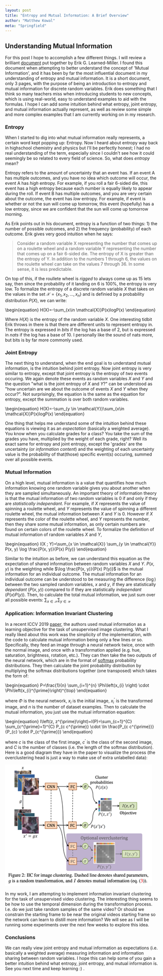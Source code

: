 ```yaml
---
layout: post
title: "Entropy and Mutual Information: A Brief Overview"
author: "Matthew Kowal"
meta: "Springfield"
--- 
```


## Understanding Mutual Information

For this post I hope to accomplish a few different things. I will review a brilliant [document](https://people.cs.umass.edu/~elm/Teaching/370_F09/mutInf.pdf) put together by Erik G. Learned-Miller. I found this document when attempting to better understand the concept of 'Mutual Information', and it has been by far the most influential document in my understanding of entropy and mutual information. It is a short document, only 3 pages, with the purpose of being an introduction to entropy and mutual information for discrete random variables. Erik does something that I think so many teachers miss when introducing students to new concepts, which is using real-world, easy to understand examples to aid with the formulas. I hope I can add some intuition behind what entropy, joint entropy, and mutual information actually represent, as well as review some simple and more complex examples that I am currently working on in my research. 

### Entropy

When I started to dig into what mutual information really represents, a certain word kept popping up: Entropy. Now I heard about entropy way back in highschool chemistry and physics but I'll be perfectly honest; I had no real understanding of the term, especially since I couldn't see how it could seemingly be so related to every field of science. So, what does *entropy* mean?

Entropy refers to the amount of uncertainty that an event has. If an event A has multiple outcomes, and you have no idea which outcome will occur, the event A has *high* entropy. For example, if you roll a fair 6-sided die, this event has a high entropy because each number is equally likely to appear during the roll. If event B has multiple outcomes, and you are very certain about the outcome, the event has *low* entropy. For example, if event is whether or not the sun will come up tomorrow, this event (hopefully) has a low entropy, since we are confident that the sun will come up tomorrow morning. 

As Erik points out in his document, entropy is a function of two things: 1) the number of possible outcomes, and 2) the frequency (probability) of each outcome. Erik gives very good intuition when he says: 

>  Consider a random variable X representing the number that comes up on a roulette wheel and a random variable Y representing the number that comes up on a fair 6-sided die. The entropy of X is greater than the entropy of Y. In addition to the numbers 1 through 6, the values on the roulette wheel can take on the values 7 through 36. In some sense, it is less predictable.

On top of this, if the roullete wheel is *rigged* to always come up as 15 lets say, then since the probability of it landing on 6 is 100%, the entropy is very low. To formalize the entropy of a discrete random variable $X$ that takes on the values in the set $\mathcal{X} = \{x_1, x_2, ..., x_n\}$ and is definied by a probability distribution $P(X)$, we can write:

\begin{equation}
H(X)=-\sum_{x\in \mathcal{X}}P(x)logP(x)
\end{equation}

Where $H(X)$ is the entropy of the random variable $X$. One interesting tidbit Erik throws in there is that there are different units to represent entropy in. The entropy is expressed in *bits* if the log has a base of 2, but is expressed in *nats* if the log has a base of 10. I personally like the sound of nats more, but bits is by far more commonly used. 


### Joint Entropy

The next thing to understand, when the end goal is to understand mutual information, is the intuition behind joint entropy. Now joint entropy is very similar to entropy, except that joint entropy is the entropy of *two* events occuring. We again denote these events as random variables $X$ and $Y$ and the question "what is the joint entropy of $X$ and $Y$?" can be understood as "how uncertain are we about the outcome of events $X$ and $Y$ when they occur?". Not surprisingly, the equation is the same as the equation for entropy, except the summation is over both random variables. 

\begin{equation}
H(X)=-\sum_{y \in \mathcal{Y}}\sum_{x\in \mathcal{X}}P(x)logP(x)
\end{equation}

One thing that helps me understand some of the intuition behind these equations is viewing it as an *expectation* (basically a weighted average). You know when you calculate grades for a class? You take the sum of the grades you have, multiplied by the weight of each grade, right? Well its exact same for entropy and joint entropy, except the 'grades' are the uncertainty (or *information content*) and the weighting of each uncertainty value is the probability of that(those) specific event(s) occuring, summed over all possible events.

### Mutual Information

On a high level, mutual information is a value that quantifies how much information knowing one random variable gives you about another when they are sampled simultaneously. An important theory of information theory is that the mutual information of two random variables is 0 if and only if they are *statistically independant*. For example, if $X$ represents the value of spinning a roulette wheel, and $Y$ represents the value of spinning a different roulette wheel, the mutual information between $X$ and $Y$ is 0. However if $X$ represents the color of the roulette wheel, and $Y$ represents the number, then they share some mutual information, as only certain numbers are found on certain colors of the roulette wheel. To formalize the definition of mutual information of random variables $X$ and $Y$,

\begin{equation}
I(X ; Y)=\sum_{x \in \mathcal{X}} \sum_{y \in \mathcal{Y}} P(x, y) \log \frac{P(x, y)}{P(x) P(y)}
\end{equation}

Similar to the intuition as before, we can understand this equation as the expectation of shared information between random variables $X$ and $Y$. $P(x, y)$ is the weighting while $\log \frac{P(x, y)}{P(x) P(y)}$ is the mutual information for an individual outcome. The mutual information for an individual outcome can be understood to be measuring the difference ($\log$) between the two sampled random variables, $x$ and $y$, if they are statistically *dependant* ($P(x, y)$) compared to if they are statistically *independant* ($P(x) P(y)$). Then, to calculate the total mutual information, we just sum over all possible events: $\sum_{x \in \mathcal{X}} \sum_{y \in \mathcal{Y}}$

### Application: Information Invariant Clustering

In a recent ICCV 2019 [paper](https://arxiv.org/abs/1807.06653), the authors used mutual information as a learning objective for the task of unsupervised image clustering. What I really liked about this work was the simplicity of the implementation, with the code to calculate mutual information being only a few lines or so. Specifically, they feed an image through a neural network twice, once with the normal image, and once with a transformation applied (e.g. hue, saturation, brightness, rotation, etc.). They can then take the two outputs of the neural network, which are in the format of [softmax](https://en.wikipedia.org/wiki/Softmax_function) probability distributions. They then calculate the joint probability distribution by multiplying the softmax distributions together (one transposed) which takes the form of:

\begin{equation}
P=\frac{1}{n} \sum_{i=1}^{n} \Phi\left(x_{i} \right) \cdot \Phi\left(x_{i}^{\prime}\right)^{\top}
\end{equation}

where $\Phi$ is the neural network, $x_{i}$ is the initial image, $x_{i}^{\prime}$ is the transformed image, and $n$ is the number of dataset examples. Then to calculate the mutual information, you just use the mutual information equation:

\begin{equation}
I\left(z, z^{\prime}\right)=I(P)=\sum_{c=1}^{C} \sum_{c^{\prime}=1}^{C} P_{c c^{\prime}} \cdot \ln \frac{P_{c c^{\prime}}}{P_{c} \cdot P_{c^{\prime}}}
\end{equation}

where $c$ is the class of the first image, $c^{\prime}$ is the class of the second image, and $C$ is the number of classes (i.e. the length of the softmax distribution). Here is a good diagram they have in the paper to visualize the process (the overclustering head is just a way to make use of extra unlabelled data):

<img src="../images/iic_diagram.png" height="400">

In my work, I am attempting to implement information invariant clustering for the task of unsupervised video clustering. The interesting thing seems to be how to use the temporal dimension during the transformation process. I.e. do we just take random samples of the same video? Or should we constrain the starting frame to be near the original videos starting frame so the network can learn to distill more information? We will see as I will be running some experiments over the next few weeks to explore this idea.

### Conclusions

We can really view joint entropy and mutual information as expectations (i.e. basically a weighted average) measuring information and information sharing between random variables. I hope this can help some of you gain a better intuition behind what entropy, joint entropy, and mutual information is. See you next time and keep learning :) . 
